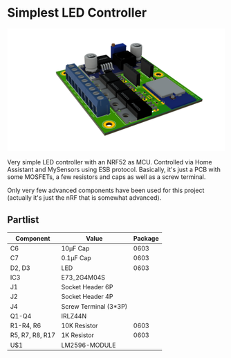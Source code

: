 # Simplest LED Controller

![rendering](rendering.png)

Very simple LED controller with an NRF52 as MCU. Controlled via Home Assistant and MySensors using ESB protocol. Basically, it's just a PCB with some MOSFETs, a few resistors and caps as well as a screw terminal.

Only very few advanced components have been used for this project (actually it's just the nRF that is somewhat advanced).

## Partlist

|Component           |Value                    | Package |
|--------------------|-------------------------|---------|
|C6                  | 10µF Cap                |0603     |
|C7                  | 0.1µF Cap               |0603     |
|D2, D3              | LED                     |0603     |
|IC3                 | E73_2G4M04S             |         |
|J1                  | Socket Header 6P        |         |
|J2                  | Socket Header 4P        |         |
|J4                  | Screw Terminal (3*3P)   |         |
|Q1-Q4               | IRLZ44N                 ||TO-220  |
|R1-R4, R6           | 10K Resistor            |0603     |
|R5, R7, R8, R17     | 1K Resistor             |0603     |
|U$1                 | LM2596-MODULE           |         |